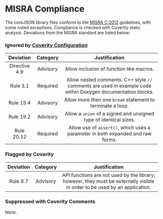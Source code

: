
# MISRA Compliance

The coreJSON library files conform to the [MISRA C:2012](https://www.misra.org.uk/MISRAHome/MISRAC2012/tabid/196/Default.aspx)
guidelines, with some noted exceptions. Compliance is checked with Coverity static analysis.
Deviations from the MISRA standard are listed below:

### Ignored by [Coverity Configuration](tools/coverity/misra.config)
| Deviation | Category | Justification |
| :-: | :-: | :-: |
| Directive 4.9 | Advisory | Allow inclusion of function like macros. |
| Rule 3.1 | Required | Allow nested comments. C++ style `//` comments are used in example code within Doxygen documentation blocks. |
| Rule 15.4 | Advisory | Allow more then one `break` statement to terminate a loop. |
| Rule 19.2 | Advisory | Allow a `union` of a signed and unsigned type of identical sizes. |
| Rule 20.12 | Required | Allow use of `assert()`, which uses a parameter in both expanded and raw forms. |

### Flagged by Coverity
| Deviation | Category | Justification |
| :-: | :-: | :-: |
| Rule 8.7 | Advisory | API functions are not used by the library; however, they must be externally visible in order to be used by an application. |

### Suppressed with Coverity Comments
*None.*
